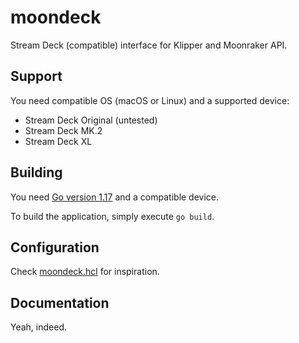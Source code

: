# moondeck

Stream Deck (compatible) interface for Klipper and Moonraker API.

## Support

You need compatible OS (macOS or Linux) and a supported device:
* Stream Deck Original (untested)
* Stream Deck MK.2
* Stream Deck XL

## Building

You need [Go version 1.17](https://golang.org/dl) and a compatible device.

To build the application, simply execute `go build`.

## Configuration

Check [moondeck.hcl](./moondeck.hcl) for inspiration.

## Documentation

Yeah, indeed.
